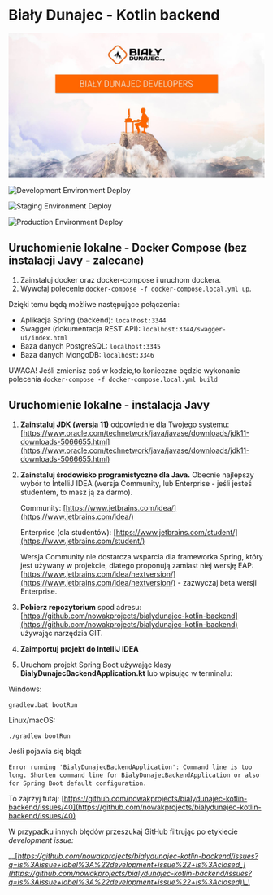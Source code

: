 # Biały Dunajec - Kotlin backend

<p align="center">
  <img src="/.github/images/BialyDunajecDevelopers.jpg">
</p>

![Development Environment Deploy](https://github.com/nowakprojects/bialydunajec-kotlin-backend/workflows/Build%20Spring%20Boot%20JAR%20for%20bialydunajec-kotlin-backend%20&%20deploy%20on%20development%20environment/badge.svg?branch=develop)

![Staging Environment Deploy](https://github.com/nowakprojects/bialydunajec-kotlin-backend/workflows/Build%20Spring%20Boot%20JAR%20for%20bialydunajec-kotlin-backend/badge.svg?branch=staging)

![Production Environment Deploy](https://github.com/nowakprojects/bialydunajec-kotlin-backend/workflows/Build%20Spring%20Boot%20JAR%20for%20bialydunajec-kotlin-backend%20&%20deploy%20on%20production%20environment/badge.svg)


## Uruchomienie lokalne - Docker Compose (bez instalacji Javy - zalecane)

1. Zainstaluj docker oraz docker-compose i uruchom dockera.
2. Wywołaj polecenie `docker-compose -f docker-compose.local.yml up`.

Dzięki temu będą możliwe następujące połączenia:
- Aplikacja Spring (backend): `localhost:3344`
- Swagger (dokumentacja REST API): `localhost:3344/swagger-ui/index.html`
- Baza danych PostgreSQL: `localhost:3345`
- Baza danych MongoDB: `localhost:3346`

UWAGA! Jeśli zmienisz coś w kodzie,to konieczne będzie wykonanie polecenia `docker-compose -f docker-compose.local.yml build`

## Uruchomienie lokalne - instalacja Javy

1. **Zainstaluj JDK \(wersja 11\)** odpowiednie dla Twojego systemu: [https://www.oracle.com/technetwork/java/javase/downloads/jdk11-downloads-5066655.html](https://www.oracle.com/technetwork/java/javase/downloads/jdk11-downloads-5066655.html)
2. **Zainstaluj środowisko programistyczne dla Java.** Obecnie najlepszy wybór to IntelliJ IDEA \(wersja Community, lub Enterprise - jeśli jesteś studentem, to masz ją za darmo\).

   Community: [https://www.jetbrains.com/idea/](https://www.jetbrains.com/idea/) 

   Enterprise \(dla studentów\): [https://www.jetbrains.com/student/](https://www.jetbrains.com/student/)

   Wersja Community nie dostarcza wsparcia dla frameworka Spring, który jest używany w projekcie, dlatego proponują zamiast niej wersję EAP: [https://www.jetbrains.com/idea/nextversion/](https://www.jetbrains.com/idea/nextversion/) - zazwyczaj beta wersji Enterprise.

3. **Pobierz repozytorium** spod adresu: [https://github.com/nowakprojects/bialydunajec-kotlin-backend](https://github.com/nowakprojects/bialydunajec-kotlin-backend) używając narzędzia GIT.
4. **Zaimportuj projekt do IntelliJ IDEA**
5. Uruchom projekt Spring Boot używając klasy **BialyDunajecBackendApplication.kt** lub wpisując w terminalu:

Windows:

```text
gradlew.bat bootRun
```

Linux/macOS:

```text
./gradlew bootRun
```

Jeśli pojawia się błąd:

```text
Error running 'BialyDunajecBackendApplication': Command line is too long. Shorten command line for BialyDunajecBackendApplication or also for Spring Boot default configuration.
```

To zajrzyj tutaj: [https://github.com/nowakprojects/bialydunajec-kotlin-backend/issues/40](https://github.com/nowakprojects/bialydunajec-kotlin-backend/issues/40)



W przypadku innych błędów przeszukaj GitHub filtrując po etykiecie _development issue:_

\_\_[_https://github.com/nowakprojects/bialydunajec-kotlin-backend/issues?q=is%3Aissue+label%3A%22development+issue%22+is%3Aclosed_](https://github.com/nowakprojects/bialydunajec-kotlin-backend/issues?q=is%3Aissue+label%3A%22development+issue%22+is%3Aclosed)\_\_

